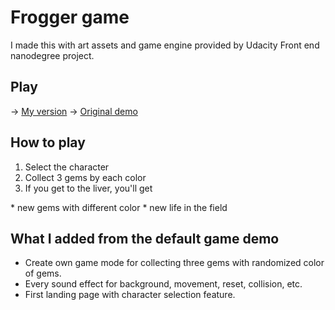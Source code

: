# Frogger game
I made this with art assets and game engine provided by Udacity Front end nanodegree project.

## Play
-> [My version](https://syahn.github.io/frontend-nanodegree-arcade_game/)
-> [Original demo](https://www.youtube.com/watch?v=SxeHV1kt7iU&feature=youtu.be)

## How to play
<ol>
    <li>Select the character </li>
    <li> Collect 3 gems by each color </li>
    <li> If you get to the liver, you'll get </li>
</ol>
* new gems with different color
* new life in the field

## What I added from the default game demo

* Create own game mode for collecting three gems with randomized color of gems.
* Every sound effect for background, movement, reset, collision, etc.
* First landing page with character selection feature.
